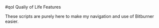#qol
Qualiy of Life Features

These scripts are purely here to make my navigation and use of Bitburner easier.
